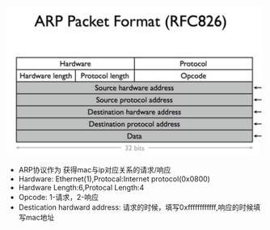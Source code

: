 ![Alt text](imgs/arp.png)

- ARP协议作为 获得mac与ip对应关系的请求/响应
- Hardware: Ethernet(1),Protocal:Internet protocol(0x0800)
- Hardware Length:6,Protocal Length:4
- Opcode: 1-请求，2-响应
- Destication hardward address: 请求的时候，填写0xffffffffffff,响应的时候填写mac地址